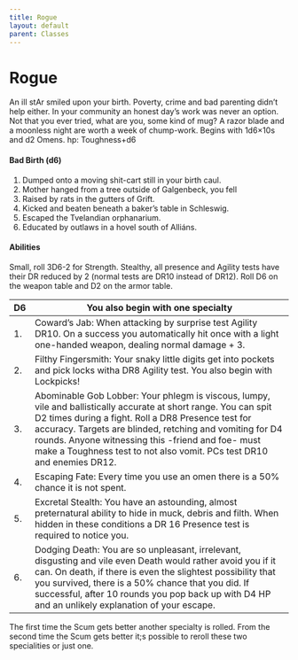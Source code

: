 ```yaml
---
title: Rogue
layout: default
parent: Classes
---
```


# Rogue
An ill stAr smiled upon your birth. Poverty, crime and bad 
parenting didn’t help either. In your community an honest day’s 
work was never an option. Not that you ever tried, what are you, 
some kind of mug? A razor blade and a moonless night are worth 
a week of chump-work.
Begins with 1d6×10s and d2 Omens. hp: Toughness+d6

#### Bad Birth (d6)
1. Dumped onto a moving shit-cart still in your birth caul.
2. Mother hanged from a tree outside of Galgenbeck, you fell 
3. Raised by rats in the gutters of Grift.
4. Kicked and beaten beneath a baker’s table in Schleswig.
5. Escaped the Tvelandian orphanarium.
6. Educated by outlaws in a hovel south of Alliáns.

#### Abilities
Small, roll 3D6-2 for Strength. 
Stealthy, all presence and Agility tests have their DR reduced by 2 (normal tests are DR10 instead of DR12). 
Roll D6 on the weapon table and D2 on the armor table.

| D6 | You also begin with one specialty |
|---|---|
| 1. | Coward’s Jab: When attacking by surprise test Agility DR10. On a success you automatically hit once with a light one-handed weapon, dealing normal damage + 3. |
| 2. | Filthy Fingersmith: Your snaky little digits get into pockets and pick locks witha DR8 Agility test. You also begin with Lockpicks! |
| 3. | Abominable Gob Lobber: Your phlegm is viscous, lumpy, vile and ballistically accurate at short range. You can spit D2 times during a fight. Roll a DR8 Presence test for accuracy. Targets are blinded, retching and vomiting for D4 rounds. Anyone witnessing this -friend and foe- must make a Toughness test to not also vomit. PCs test DR10 and enemies DR12. |
| 4. | Escaping Fate: Every time you use an omen there is a 50% chance it is not spent. |
| 5. | Excretal Stealth: You have an astounding, almost preternatural ability to hide in muck, debris and filth. When hidden in these conditions a DR 16 Presence test is required to notice you. |
| 6. | Dodging Death: You are so unpleasant, irrelevant, disgusting and vile even Death would rather avoid you if it can. On death, if there is even the slightest possibility that you survived, there is a 50% chance that you did. If successful, after 10 rounds you pop back up with D4 HP and an unlikely explanation of your escape. |

The first time the Scum gets better another specialty is rolled. From the second time the Scum gets better it;s possible to reroll these two specialities or just one.
